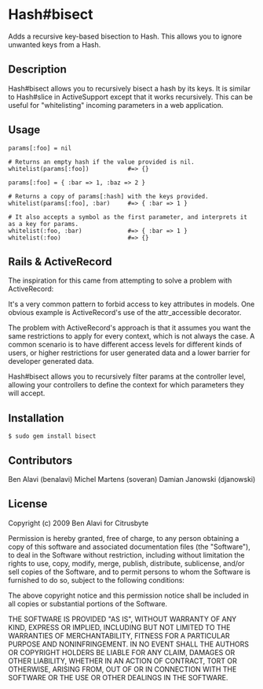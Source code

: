 Hash#bisect
===========

Adds a recursive key-based bisection to Hash. This allows you to ignore
unwanted keys from a Hash.

Description
-----------

Hash#bisect allows you to recursively bisect a hash by its keys. It is similar
to Hash#slice in ActiveSupport except that it works recursively. This can be
useful for "whitelisting" incoming parameters in a web application.

Usage
-----

    params[:foo] = nil

    # Returns an empty hash if the value provided is nil.
    whitelist(params[:foo])           #=> {}

    params[:foo] = { :bar => 1, :baz => 2 }

    # Returns a copy of params[:hash] with the keys provided.
    whitelist(params[:foo], :bar)     #=> { :bar => 1 }

    # It also accepts a symbol as the first parameter, and interprets it as a key for params.
    whitelist(:foo, :bar)             #=> { :bar => 1 }
    whitelist(:foo)                   #=> {}

Rails & ActiveRecord
--------------------

The inspiration for this came from attempting to solve a problem with
ActiveRecord:

It's a very common pattern to forbid access to key attributes in models.
One obvious example is ActiveRecord's use of the attr_accessible
decorator.

The problem with ActiveRecord's approach is that it assumes you want the
same restrictions to apply for every context, which is not always the
case. A common scenario is to have different access levels for different
kinds of users, or higher restrictions for user generated data and a
lower barrier for developer generated data.

Hash#bisect allows you to recursively filter params at the controller level,
allowing your controllers to define the context for which parameters they will
accept.

Installation
------------

    $ sudo gem install bisect

Contributors
------------

Ben Alavi (benalavi)
Michel Martens (soveran)
Damian Janowski (djanowski)

License
-------

Copyright (c) 2009 Ben Alavi for Citrusbyte

Permission is hereby granted, free of charge, to any person
obtaining a copy of this software and associated documentation
files (the "Software"), to deal in the Software without
restriction, including without limitation the rights to use,
copy, modify, merge, publish, distribute, sublicense, and/or sell
copies of the Software, and to permit persons to whom the
Software is furnished to do so, subject to the following
conditions:

The above copyright notice and this permission notice shall be
included in all copies or substantial portions of the Software.

THE SOFTWARE IS PROVIDED "AS IS", WITHOUT WARRANTY OF ANY KIND,
EXPRESS OR IMPLIED, INCLUDING BUT NOT LIMITED TO THE WARRANTIES
OF MERCHANTABILITY, FITNESS FOR A PARTICULAR PURPOSE AND
NONINFRINGEMENT. IN NO EVENT SHALL THE AUTHORS OR COPYRIGHT
HOLDERS BE LIABLE FOR ANY CLAIM, DAMAGES OR OTHER LIABILITY,
WHETHER IN AN ACTION OF CONTRACT, TORT OR OTHERWISE, ARISING
FROM, OUT OF OR IN CONNECTION WITH THE SOFTWARE OR THE USE OR
OTHER DEALINGS IN THE SOFTWARE.
